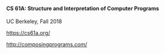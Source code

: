 #### CS 61A: Structure and Interpretation of Computer Programs

UC Berkeley, Fall 2018

https://cs61a.org/

http://composingprograms.com/
